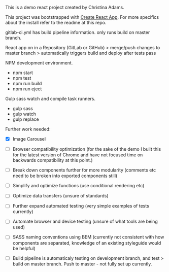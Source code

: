 This is a demo react project created by Christina Adams.

This project was bootstrapped with [Create React App](https://github.com/facebookincubator/create-react-app). For more specifics about the install refer to the readme at this repo.

gitlab-ci.yml has build pipeline information. only runs build on master branch. 

React app on in a Repository (GitLab or GitHub) > merge/push changes to master branch > automatically triggers build and deploy after tests pass

NPM development environment.
- npm start
- npm test
- npm run build
- npm run eject

Gulp sass watch and compile task runners.
- gulp sass
- gulp watch
- gulp replace



Further work needed:
- [X] Image Carousel
- [ ] Browser compatibility optimization (for the sake of the demo I built this for the latest version of Chrome and have not focused time on backwards compatibility at this point.)
- [ ] Break down components further for more modularity (comments etc need to be broken into exported components still)
- [ ] Simplify and optimize functions (use conditional rendering etc)
- [ ] Optimize data transfers (unsure of standards)
- [ ] Further expand automated testing (very simple examples of tests currently)
- [ ] Automate browser and device testing (unsure of what tools are being used)
- [ ] SASS naming conventions using BEM (currently not consistent with how components are separated, knowledge of an existing styleguide would be helpful)
- [ ] Build pipeline is automaticaly testing on development branch, and test > build on master branch. Push to master - not fully set up currently.




